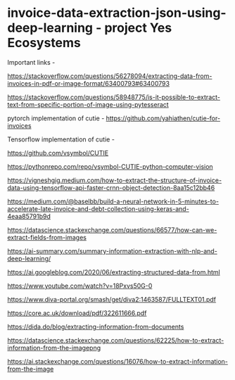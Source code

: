 # invoice-data-extraction-json-using-deep-learning - project Yes Ecosystems


Important links - 

https://stackoverflow.com/questions/56278094/extracting-data-from-invoices-in-pdf-or-image-format/63400793#63400793

https://stackoverflow.com/questions/58948775/is-it-possible-to-extract-text-from-specific-portion-of-image-using-pytesseract

pytorch implementation of cutie - 
https://github.com/yahiathen/cutie-for-invoices

Tensorflow implementation of cutie - 

https://github.com/vsymbol/CUTIE

https://pythonrepo.com/repo/vsymbol-CUTIE-python-computer-vision

https://vigneshgig.medium.com/how-to-extract-the-structure-of-invoice-data-using-tensorflow-api-faster-crnn-object-detection-8aa15c12bb46

https://medium.com/@baselbb/build-a-neural-network-in-5-minutes-to-accelerate-late-invoice-and-debt-collection-using-keras-and-4eaa85791b9d

https://datascience.stackexchange.com/questions/66577/how-can-we-extract-fields-from-images

https://ai-summary.com/summary-information-extraction-with-nlp-and-deep-learning/

https://ai.googleblog.com/2020/06/extracting-structured-data-from.html

https://www.youtube.com/watch?v=18Pxvs50G-0

https://www.diva-portal.org/smash/get/diva2:1463587/FULLTEXT01.pdf

https://core.ac.uk/download/pdf/322611666.pdf

https://dida.do/blog/extracting-information-from-documents

https://datascience.stackexchange.com/questions/62225/how-to-extract-information-from-the-imagepng

https://ai.stackexchange.com/questions/16076/how-to-extract-information-from-the-image



